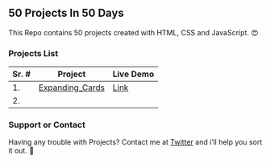 
## 50 Projects In 50 Days

This Repo contains 50 projects created with HTML, CSS and JavaScript. 😍

### Projects List

| Sr. # | Project | Live Demo |
| ------------- | ------------- | ------------ |
| 1.  | [Expanding_Cards](url) | [Link](url)   |
| 2.  |   |              |



### Support or Contact

Having any trouble with Projects? Contact me at [Twitter](https://twitter.com/techsam414) and i’ll help you sort it out. 🙂
